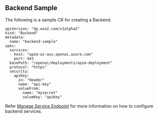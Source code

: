 ## Backend Sample

The following is a sample CR for creating a Backend.
```
apiVersion: "dp.wso2.com/v1alpha2"
kind: "Backend"
metadata:
  name: "backend-sample"
spec:
  services:
  - host: "apim-ai-aus.openai.azure.com"
    port: 443
  basePath: "/openai/deployments/apim-deployment"
  protocol: "https"
  security:
    apiKey:
      in: "Header"
      name: "api-key"
      valueFrom: 
        name: "mysecret"
        valueKey: "apiKey"
```

Refer [Manage Service Endpoint](../../create-api/manage-service-endpoint/manage-certificate.md) for more information on how to configure backend services.
